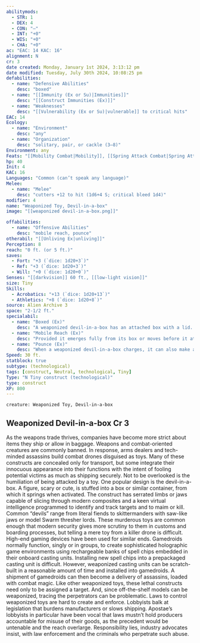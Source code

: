 ```yaml
---
abilitymods:
  - STR: 1
  - DEX: 4
  - CON: "—"
  - INT: "+0"
  - WIS: "+0"
  - CHA: "+0"
ac: "EAC: 14 KAC: 16" 
alignment: N
cr: 3
date created: Monday, January 1st 2024, 3:13:12 pm
date modified: Tuesday, July 30th 2024, 10:08:25 pm
defabilities:
  - name: "Defensive Abilities"
    desc: "boxed"
  - name: "[[Immunity (Ex or Su)|Immunities]]"
    desc: "[[Construct Immunities (Ex)]]"
  - name: "Weaknesses"
    desc: "[[Vulnerability (Ex or Su)|vulnerable]] to critical hits"
EAC: 14
Ecology:
  - name: "Environment"
    desc: "any"
  - name: "Organization"
    desc: "solitary, pair, or cackle (3–8)"
Environment: any
Feats: "[[Mobility Combat|Mobility]], [[Spring Attack Combat|Spring Attack]]"
hp: 40
Init: 4
KAC: 16
Languages: "Common (can’t speak any language)"
Melee:
  - name: "Melee"
    desc: "cutters +12 to hit (1d6+4 S; critical bleed 1d4)"
modifier: 4
name: "Weaponized Toy, Devil-in-a-box"
image: "[[weaponized devil-in-a-box.png]]"

offabilities:
  - name: "Offensive Abilities"
    desc: "mobile reach, pounce"
otherabil: "[[Unliving Ex|unliving]]"
Perception: 8
reach: "0 ft. (or 5 ft.)"
saves:
  - Fort: "+3 (`dice: 1d20+3`)"
  - Ref: "+3 (`dice: 1d20+3`)"
  - Will: "+0 (`dice: 1d20+0`)" 
Senses: "[[darkvision]] 60 ft., [[low-light vision]]"
size: Tiny
Skills:
  - Acrobatics: "+13 (`dice: 1d20+13`)"
  - Athletics: "+8 (`dice: 1d20+8`)" 
source: Alien Archive 3 
space: "2-1/2 ft."
specialabil:
  - name: "Boxed (Ex)"
    desc: "A weaponized devil-in-a-box has an attached box with a lid. While inside its box or motionless, the creature looks like a normal toy.; As a move action, a weaponized devil-in-a-box can pull itself partially into its box, gaining partial cover. It takes a –2 penalty to attack rolls and can move at only half speed while doing so. As a full action, a weaponized devil-in-a-box can pull itself fully into its box, granting itself total cover. While withdrawn in this way, the devil-in-a-box can’t move or attack, and it can’t see. In either case, the devil-in-a-box can emerge from its box as a move action.<br>The box has hardness 10 and 20 Hit Points, and a creature that targets the container with a melee or ranged attack automatically hits it. A devil-in-a-box whose box has the broken condition takes a –2 penalty to AC. If the box is destroyed, the penalty increases to –4, and the devil-in-a-box is staggered until a new box is attached."
  - name: "Mobile Reach (Ex)"
    desc: "Provided it emerges fully from its box or moves before it attacks, a weaponized devil-in-a-box’s reach increases to 5 feet."
  - name: "Pounce (Ex)"
    desc: "When a weaponized devil-in-a-box charges, it can also make a full attack."
Speed: 30 ft. 
statblock: true
subtype: (technological)
tags: [construct, Neutral, technological, Tiny]
Type: "N Tiny construct (technological)"
type: construct
XP: 800 
---
```


```statblock
creature: Weaponized Toy, Devil-in-a-box
```

## Weaponized Devil-in-a-box Cr 3

As the weapons trade thrives, companies have become more strict about items they ship or allow in baggage. Weapons and combat-oriented creatures are commonly banned. In response, arms dealers and tech-minded assassins build combat drones disguised as toys. Many of these constructs are concealed only for transport, but some integrate their innocuous appearance into their functions with the intent of fooling potential victims as much as shipping securely. Not to be overlooked is the humiliation of being attacked by a toy.
One popular design is the devil-in-a-box. A figure, scary or cute, is stuffed into a box or similar container, from which it springs when activated. The construct has serrated limbs or jaws capable of slicing through modern composites and a keen virtual intelligence programmed to identify and track targets and to maim or kill. Common “devils” range from literal fiends to skittermanders with saw-like jaws or model Swarm thresher lords. These murderous toys are common enough that modern security gives more scrutiny to them in customs and boarding processes, but telling a mere toy from a killer drone is difficult.
High-end gaming devices have been used for similar ends. Gamedroids normally function, singly or in groups, to create sophisticated holographic game environments using rechargeable banks of spell chips embedded in their onboard casting units. Installing new spell chips into a prepackaged casting unit is difficult. However, weaponized casting units can be scratch-built in a reasonable amount of time and installed into gamedroids. A shipment of gamedroids can then become a delivery of assassins, loaded with combat magic. Like other weaponized toys, these lethal constructs need only to be assigned a target. And, since off-the-shelf models can be weaponized, tracing the perpetrators can be problematic.
Laws to control weaponized toys are hard to create and enforce. Lobbyists balk at legislation that burdens manufacturers or slows shipping. Apostae’s lobbyists in particular have been vocal that laws mustn’t hold producers accountable for misuse of their goods, as the precedent would be untenable and the reach overlarge. Responsibility lies, industry advocates insist, with law enforcement and the criminals who perpetrate such abuse.
